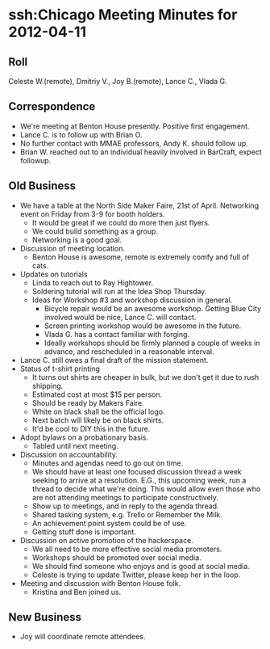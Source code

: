 # ssh:Chicago Meeting Minutes for 2012-04-11 #

## Roll ##

Celeste W.(remote), Dmitriy V., Joy B.(remote), Lance C., Vlada G.

## Correspondence ##
 * We're meeting at Benton House presently. Positive first engagement.
 * Lance C. is to follow up with Brian O.
 * No further contact with MMAE professors, Andy K. should follow up.
 * Brian W. reached out to an individual heavily involved in BarCraft, expect followup.

## Old Business ##
 * We have a table at the North Side Maker Faire, 21st of April. Networking event on Friday from 3-9 for booth holders.
   - It would be great if we could do more then just flyers.
   - We could build something as a group.
   - Networking is a good goal.
 * Discussion of meeting location.
   - Benton House is awesome, remote is extremely comfy and full of cats.
 * Updates on tutorials
   - Linda to reach out to Ray Hightower.
   - Soldering tutorial will run at the Idea Shop Thursday.
   - Ideas for Workshop #3 and workshop discussion in general.
     * Bicycle repair would be an awesome workshop. Getting Blue City involved would be nice, Lance C. will contact.
     * Screen printing workshop would be awesome in the future.
     * Vlada G. has a contact familiar with forging.
     * Ideally workshops should be firmly planned a couple of weeks in advance, and rescheduled in a reasonable interval.
 * Lance C. still owes a final draft of the mission statement.
 * Status of t-shirt printing
   - It turns out shirts are cheaper in bulk, but we don't get it due to rush shipping.
   - Estimated cost at most $15 per person.
   - Should be ready by Makers Faire.
   - White on black shall be the official logo.
   - Next batch will likely be on black shirts.
   - It'd be cool to DIY this in the future.
 * Adopt bylaws on a probationary basis.
   - Tabled until next meeting.
 * Discussion on accountability.
   - Minutes and agendas need to go out on time.
   - We should have at least one focused discussion thread a week seeking to arrive at a resolution. E.G., this upcoming week, run a thread to decide what we're doing. This would allow even those who are not attending meetings to participate constructively.
   - Show up to meetings, and in reply to the agenda thread.
   - Shared tasking system, e.g. Trello or Remember the Milk.
   - An achievement point system could be of use.
   - Getting stuff done is important.
 * Discussion on active promotion of the hackerspace.
   - We all need to be more effective social media promoters.
   - Workshops should be promoted over social media.
   - We should find someone who enjoys and is good at social media.
   - Celeste is trying to update Twitter, please keep her in the loop.
 * Meeting and discussion with Benton House folk.
   - Kristina and Ben joined us.
   
## New Business ##
 * Joy will coordinate remote attendees.
